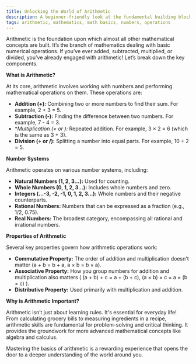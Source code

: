 ```yaml
---
title: Unlocking the World of Arithmetic
description: A beginner-friendly look at the fundamental building blocks of mathematics – arithmetic.
tags: arithmetic, mathematics, math basics, numbers, operations
---
```


Arithmetic is the foundation upon which almost all other mathematical concepts are built. It’s the branch of mathematics dealing with basic numerical operations. If you’ve ever added, subtracted, multiplied, or divided, you’ve already engaged with arithmetic! Let’s break down the key components.

**What is Arithmetic?**

At its core, arithmetic involves working with numbers and performing mathematical operations on them. These operations are:

*   **Addition (+):** Combining two or more numbers to find their sum. For example, 2 + 3 = 5.
*   **Subtraction (-):** Finding the difference between two numbers. For example, 7 - 4 = 3.
*   **Multiplication (× or *):** Repeated addition. For example, 3 × 2 = 6 (which is the same as 3 + 3).
*   **Division (÷ or /):** Splitting a number into equal parts. For example, 10 ÷ 2 = 5.

**Number Systems**

Arithmetic operates on various number systems, including:

*   **Natural Numbers (1, 2, 3…):** Used for counting.
*   **Whole Numbers (0, 1, 2, 3…):** Includes whole numbers and zero.
*   **Integers (...-3, -2, -1, 0, 1, 2, 3...):** Whole numbers and their negative counterparts.
*   **Rational Numbers:** Numbers that can be expressed as a fraction (e.g., 1/2, 0.75).
*   **Real Numbers:** The broadest category, encompassing all rational and irrational numbers.

**Properties of Arithmetic**

Several key properties govern how arithmetic operations work:

*   **Commutative Property:** The order of addition and multiplication doesn't matter (a + b = b + a, a × b = b × a).
*   **Associative Property:** How you group numbers for addition and multiplication also matters ( (a + b) + c = a + (b + c), (a × b) × c = a × (b × c) ).
*   **Distributive Property:**  Used primarily with multiplication and addition.

**Why is Arithmetic Important?**

Arithmetic isn’t just about learning rules. It's essential for everyday life! From calculating grocery bills to measuring ingredients in a recipe, arithmetic skills are fundamental for problem-solving and critical thinking. It provides the groundwork for more advanced mathematical concepts like algebra and calculus.

Mastering the basics of arithmetic is a rewarding experience that opens the door to a deeper understanding of the world around you.

